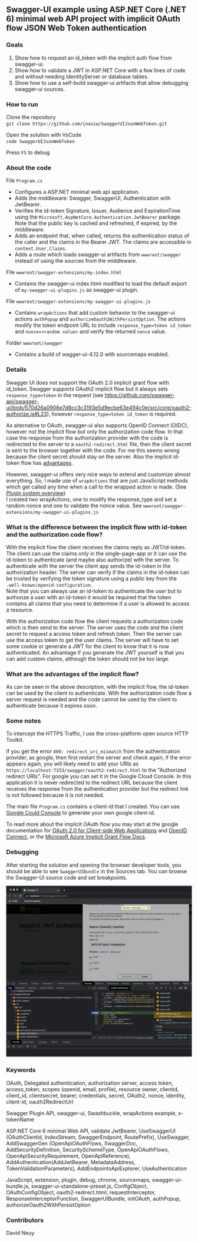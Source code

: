 ## Swagger-UI example using ASP.NET Core (.NET 6) minimal web API project with implicit OAuth flow JSON Web Token authentication

### Goals

1. Show how to request an id_token with the implicit auth flow from swagger-ui.
2. Show how to validate a JWT in ASP.NET Core with a few lines of code and without needing IdentityServer or database tables.
3. Show how to use a self-build swagger-ui artifacts that allow debugging swagger-ui sources. 

### How to run

Clone the repository  
`git clone https://github.com/inouiw/SwaggerUIJsonWebToken.git`

Open the solution with VsCode  
`code SwaggerUIJsonWebToken`

Press `F5` to debug

### About the code

File `Program.cs`

- Configures a ASP.NET minimal web api application.
- Adds the middleware: Swagger, SwaggerUI, Authentication with JwtBearer.
- Verifies the id-token Signature, Issuer, Audience and ExpirationTime using the `Microsoft.AspNetCore.Authentication.JwtBearer` package. Note that the public key is cached and refreshed, if expired, by the middleware.
- Adds an endpoint that, when called, returns the authentication status of the caller and the claims in the Bearer JWT. The claims are accessible in `context.User.Claims`.
- Adds a route which loads swagger-ui artifacts from `wwwroot/swagger` instead of using the sources from the middleware.

File `wwwroot/swagger-extensions/my-index.html`

- Contains the swagger-ui index.html modified to load the default export of `my-swagger-ui-plugins.js` as swagger-ui plugin.

File `wwwroot/swagger-extensions/my-swagger-ui-plugins.js`

- Contains `wrapActions` that add custom behavior to the swagger-ui actions `authPopup` and `authorizeOauth2WithPersistOption`. The actions modify the token endpoint URL to include `response_type=token id_token` and `nonce=<random value>` and verify the returned `nonce` value.

Folder `wwwroot/swagger`

- Contains a build of wagger-ui-4.12.0 with sourcemaps enabled.


### Details

Swagger UI does not support the OAuth 2.0 implicit grant flow with id_token. Swagger supports OAuth2 implicit flow but it always sets `response_type=token` in the request (see https://github.com/swagger-api/swagger-ui/blob/570d26a0908e7d8cc3c3193e5d9ecbe63e494c0e/src/core/oauth2-authorize.js#L23), however `response_type=token id_token` is required.

As alternative to OAuth, swagger-ui also supports OpenID Connect (OIDC), however not the implicit flow but only the authorization code flow. In that case the response from the authorization provider with the code is redirected to the server to a `oauth2-redirect.html` file, then the client secret is sent to the browser together with the code. For me this seems wrong because the client secret should stay on the server. Also the implicit id-token flow has [advantages](#what-are-the-advantages-of-the-implicit-flow).

However, swagger-ui offers very nice ways to extend and customize almost everything. So, I made use of `wrapActions` that are just JavaScript methods which get called any time when a call to the wrapped action is made. (See [Plugin system overview](https://swagger.io/docs/open-source-tools/swagger-ui/customization/overview/))  
I created two wrapActions, one to modify the response_type and set a random nonce and one to validate the nonce value. See `wwwroot/swagger-extensions/my-swagger-ui-plugins.js`

### What is the difference between the implicit flow with id-token and the authorization code flow?

With the implicit flow the client receives the claims reply as JWT/id-token. The client can use the claims only in the single-page-app or it can use the id-token to authenticate (and maybe also authorize) with the server. To authenticate with the server the client app sends the id-token in the authorization header. The server can verify if the claims in the id-token can be trusted by verifying the token signature using a public key from the `.well-known/openid-configuration`.  
Note that you can always use an id-token to authenticate the user but to authorize a user with an id-token it would be required that the token contains all claims that you need to determine if a user is allowed to access a resource. 

With the authorization code flow the client requests a authorization code which is then send to the server. The server uses the code and the client secret to request a access token and refresh token. Then the server can use the access token to get the user claims. The server will have to set some cookie or generate a JWT for the client to know that it is now authenticated. An advantage if you generate the JWT yourself is that you can add custom claims, although the token should not be too large.

### What are the advantages of the implicit flow?

As can be seen in the above description, with the implicit flow, the id-token can be used by the client to authenticate. With the authorization code flow a server request is needed and the code cannot be used by the client to authenticate because it expires soon.

### Some notes

To intercept the HTTPS Traffic, I use the cross-platform open source HTTP Toolkit.

If you get the error `400: redirect_uri_mismatch` from the authentication provider, as google, then first restart the server and check again, if the error appears again, you will likely need to add your URIs as `https://localhost:7253/swagger/oauth2-redirect.html` to the "Authorized redirect URIs". For google you can set it in the Google Cloud Console. In this application it is never redirected to the redirect URL because the client receives the response from the authentication provider but the redirect link is not followed because it is not needed.

The main file `Program.cs` contains a client-id that I created. You can use [Google Could Console](https://console.cloud.google.com/) to generate your own google client-id.

To read more about the implicit OAuth flow you may start at the google documentation for [OAuth 2.0 for Client-side Web Applications](https://developers.google.com/identity/protocols/oauth2/javascript-implicit-flow) and [OpenID Connect](https://developers.google.com/identity/protocols/oauth2/openid-connect), or the [Microsoft Azure Implicit Grant Flow Docs](https://docs.microsoft.com/en-us/azure/active-directory/develop/v2-oauth2-implicit-grant-flow).

### Debugging

After starting the solution and opening the browser developer tools, you should be able to see `SwaggerUIBundle` in the Sources tab. You can browse the Swagger-UI source code and set breakpoints.

![Source Maps Debugging Screenshot](source-maps-debugging-screenshot.png)

### Keywords

OAuth, Delegated authentication, authorization server, access token, access_token, scopes (openid, email, profile), resource owner, clientid, client_id, clientsecret, bearer, credentials, secret, OAuth2, nonce, identity, client-id, oauth2RedirectUrl

Swagger Plugin API, swagger-ui, Swashbuckle, wrapActions example, x-tokenName

ASP.NET Core 6 minimal Web API, validate JwtBearer, UseSwaggerUI (OAuthClientId, IndexStream, SwaggerEndpoint, RoutePrefix), UseSwagger, AddSwaggerGen (OpenApiOAuthFlows, SwaggerDoc, AddSecurityDefinition, SecuritySchemeType, OpenApiOAuthFlows, OpenApiSecurityRequirement, OpenApiReference), AddAuthentication(AddJwtBearer, MetadataAddress, TokenValidationParameters), AddEndpointsApiExplorer, UseAuthentication

JavaScript, extension, plugin, debug, chrome, sourcemaps, swagger-ui-bundle.js, swagger-ui-standalone-preset.js, ConfigObject, OAuthConfigObject, oauth2-redirect.html, requestInterceptor, ResponseInterceptorFunction, SwaggerUIBundle, initOAuth, authPopup, authorizeOauth2WithPersistOption

### Contributors

David Neuy